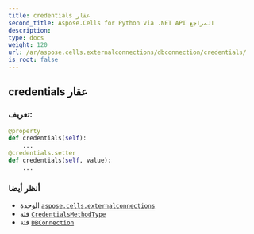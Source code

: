 ```yaml
---
title: credentials عقار
second_title: Aspose.Cells for Python via .NET API المراجع
description:
type: docs
weight: 120
url: /ar/aspose.cells.externalconnections/dbconnection/credentials/
is_root: false
---
```

##  credentials عقار
###  تعريف:
```python
@property
def credentials(self):
    ...
@credentials.setter
def credentials(self, value):
    ...
```

###  أنظر أيضا
* الوحدة [`aspose.cells.externalconnections`](../../)
* فئة [`CredentialsMethodType`](/cells/python-net/ar/aspose.cells.externalconnections/credentialsmethodtype)
* فئة [`DBConnection`](/cells/python-net/ar/aspose.cells.externalconnections/dbconnection)
